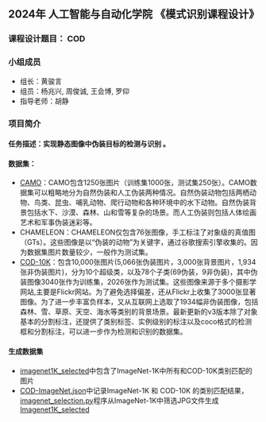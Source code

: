 ## 2024年 人工智能与自动化学院 《模式识别课程设计》
### 课程设计题目： COD


### 小组成员
- 组长：黄骏言
- 组员：杨兆兴, 周俊诚, 王会博, 罗仰
- 指导老师：胡静


### 项目简介
#### 任务描述：实现静态图像中伪装目标的检测与识别 。


#### 数据集：
- [CAMO](CAMO-V.1.0-CVIU2019)：CAMO包含1250张图片（训练集1000张，测试集250张）。CAMO数据集可以粗略地分为自然伪装和人工伪装两种情况。自然伪装动物包括两栖动物、鸟类、昆虫、哺乳动物、爬行动物和各种环境中的水下动物。自然伪装背景包括水下、沙漠、森林、山和雪等复杂的场景。而人工伪装则包括人体绘画艺术和军事伪装迷彩等。
- CHAMELEON：CHAMELEON仅包含76张图像，手工标注了对象级的真值图（GTs）。这些图像是以“伪装的动物”为关键字，通过谷歌搜索引擎收集的。因为数据集图片数量较少，一般作为测试集。
- [COD-10K](COD10K-v3)：包含10,000张图片(5,066张伪装图片，3,000张背景图片，1,934张非伪装图片)，分为10个超级类，以及78个子类(69伪装，9非伪装)，其中伪装图像3040张作为训练集，2026张作为测试集。这些图像来源于多个摄影学网站,主要是Flickr网站。为了避免选择偏差，还从Flickr上收集了3000张显著图像。为了进一步丰富负样本，又从互联网上选取了1934幅非伪装图像，包括森林、雪、草原、天空、海水等类别的背景场景。最新更新的v3版本除了对象基本的分割标注，还提供了类别标签、实例级别的标注以及coco格式的检测框和分割标注，可以进一步作为检测和识别的数据集。

#### 生成数据集
- [imagenet1K_selected](imagenet1K_selected)中包含了ImageNet-1K中所有和COD-10K类别匹配的图片
- [COD-ImageNet.json](COD-ImageNet.json)中记录ImageNet-1K 和 COD-10K 的类别匹配结果，[imagenet_selection.py](imagenet_selection.py)程序从ImageNet-1K中筛选JPG文件生成[Imagenet1K_selected](imagenet1K_selected)